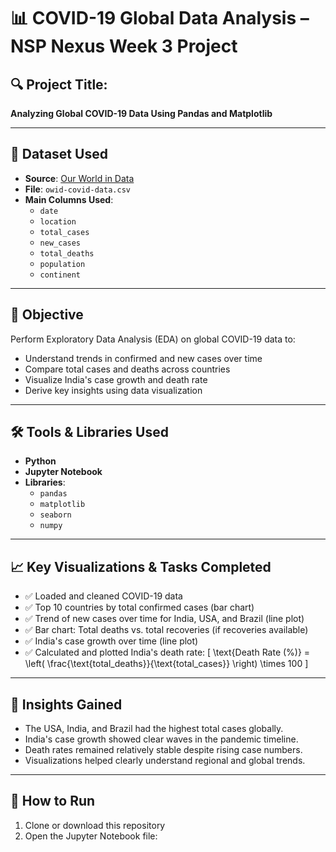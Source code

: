 # 📊 COVID-19 Global Data Analysis – NSP Nexus Week 3 Project

## 🔍 Project Title:
**Analyzing Global COVID-19 Data Using Pandas and Matplotlib**

---

## 📁 Dataset Used
- **Source**: [Our World in Data](https://ourworldindata.org/coronavirus)
- **File**: `owid-covid-data.csv`
- **Main Columns Used**:
  - `date`
  - `location`
  - `total_cases`
  - `new_cases`
  - `total_deaths`
  - `population`
  - `continent`

---

## 🎯 Objective
Perform Exploratory Data Analysis (EDA) on global COVID-19 data to:

- Understand trends in confirmed and new cases over time
- Compare total cases and deaths across countries
- Visualize India's case growth and death rate
- Derive key insights using data visualization

---

## 🛠️ Tools & Libraries Used
- **Python**
- **Jupyter Notebook**
- **Libraries**:
  - `pandas`
  - `matplotlib`
  - `seaborn`
  - `numpy`

---

## 📈 Key Visualizations & Tasks Completed
- ✅ Loaded and cleaned COVID-19 data
- ✅ Top 10 countries by total confirmed cases (bar chart)
- ✅ Trend of new cases over time for India, USA, and Brazil (line plot)
- ✅ Bar chart: Total deaths vs. total recoveries (if recoveries available)
- ✅ India's case growth over time (line plot)
- ✅ Calculated and plotted India's death rate:
  \[
  \text{Death Rate (\%)} = \left( \frac{\text{total\_deaths}}{\text{total\_cases}} \right) \times 100
  \]

---

## 📌 Insights Gained
- The USA, India, and Brazil had the highest total cases globally.
- India's case growth showed clear waves in the pandemic timeline.
- Death rates remained relatively stable despite rising case numbers.
- Visualizations helped clearly understand regional and global trends.

---

## 📂 How to Run
1. Clone or download this repository
2. Open the Jupyter Notebook file:
